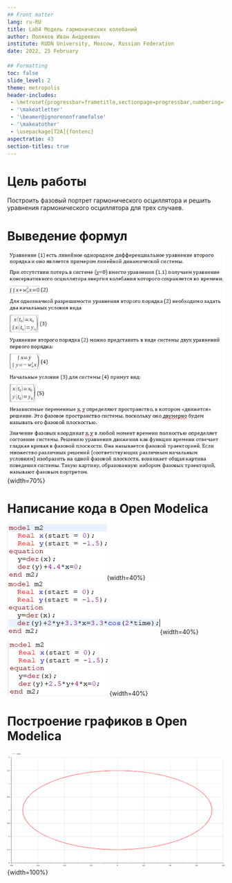 ```yaml
---
## Front matter
lang: ru-RU
title: Lab4 Модель гармонических колебаний 
author: Поляков Иван Андреевич
institute: RUDN University, Moscow, Russian Federation
date: 2022, 25 February

## Formatting
toc: false
slide_level: 2
theme: metropolis
header-includes: 
 - \metroset{progressbar=frametitle,sectionpage=progressbar,numbering=fraction}
 - '\makeatletter'
 - '\beamer@ignorenonframefalse'
 - '\makeatother'
 - \usepackage[T2A]{fontenc}
aspectratio: 43
section-titles: true
---
```


# Цель работы

Построить фазовый портрет гармонического осциллятора и решить уравнения
гармонического осциллятора для трех случаев.

# Выведение формул

![](img4/4.png){width=70%}

# Написание кода в Open Modelica

![](img4/1.1.png){width=40%} ![](img4/3.1.png){width=40%}

![](img4/2.1.png){width=40%}


# Построение графиков в Open Modelica

![](img4/1.2.png){width=100%}

